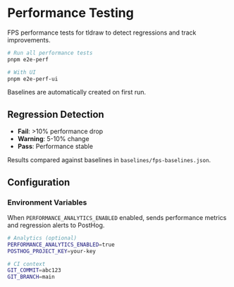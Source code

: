 # Performance Testing

FPS performance tests for tldraw to detect regressions and track improvements.

```bash
# Run all performance tests
pnpm e2e-perf

# With UI
pnpm e2e-perf-ui
```

Baselines are automatically created on first run.

## Regression Detection

- **Fail**: >10% performance drop
- **Warning**: 5-10% change
- **Pass**: Performance stable

Results compared against baselines in `baselines/fps-baselines.json`.

## Configuration

### Environment Variables

When `PERFORMANCE_ANALYTICS_ENABLED` enabled, sends performance metrics and regression alerts to PostHog.

```bash
# Analytics (optional)
PERFORMANCE_ANALYTICS_ENABLED=true
POSTHOG_PROJECT_KEY=your-key

# CI context
GIT_COMMIT=abc123
GIT_BRANCH=main
```
